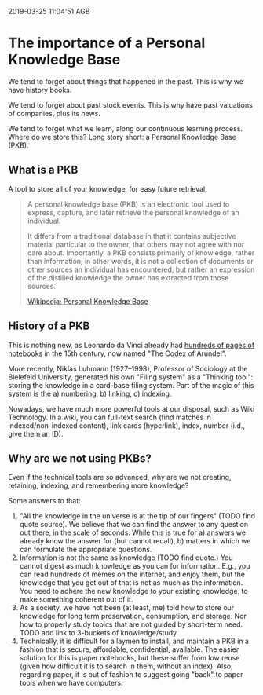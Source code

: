 2019-03-25 11:04:51 AGB

# The importance of a Personal Knowledge Base

We tend to forget about things that happened in the past. This is why we have history books.

We tend to forget about past stock events. This is why have past valuations of companies, plus its news.

We tend to forget what we learn, along our continuous learning process. Where do we store this? Long story short: a Personal Knowledge Base (PKB).

## What is a PKB

A tool to store all of your knowledge, for easy future retrieval. 

> A personal knowledge base (PKB) is an electronic tool used to express, capture, and later retrieve the personal knowledge of an individual.
>
> It differs from a traditional database in that it contains subjective material particular to the owner, that others may not agree with nor care about. Importantly, a PKB consists primarily of knowledge, rather than information; in other words, it is not a collection of documents or other sources an individual has encountered, but rather an expression of the distilled knowledge the owner has extracted from those sources.
>
> [Wikipedia: Personal Knowledge Base](https://en.wikipedia.org/wiki/Personal_knowledge_base)

## History of a PKB

This is nothing new, as Leonardo da Vinci already had [hundreds of pages of notebooks](http://www.openculture.com/2017/07/leonardo-da-vincis-visionary-notebooks-now-online-browse-570-digitized-pages.html) in the 15th century, now named "The Codex of Arundel".

More recently, Niklas Luhmann (1927–1998), Professor of Sociology at the Bielefeld University, generated his own "Filing system" as a "Thinking tool": storing the knowledge in a card-base filing system. Part of the magic of this system is the a) numbering, b) linking, c) indexing.

Nowadays, we have much more powerful tools at our disposal, such as Wiki Technology. In a wiki, you can full-text search (find matches in indexed/non-indexed content), link cards (hyperlink), index, number (i.d., give them an ID).

## Why are we not using PKBs?

Even if the technical tools are so advanced, why are we not creating, retaining, indexing, and remembering more knowledge? 

Some answers to that:

  1. "All the knowledge in the universe is at the tip of our fingers" (TODO find quote source). We believe that we can find the answer to any question out there, in the scale of seconds. While this is true for a) answers we already know the answer for (but cannot recall), b) matters in which we can formulate the appropriate questions.
  1. Information is not the same as knowledge (TODO find quote.) You cannot digest as much knowledge as you can for information. E.g., you can read hundreds of memes on the internet, and enjoy them, but the knowledge that you get out of that is not as much as the information. You need to adhere the new knowledge to your existing knowledge, to make something coherent out of it.
  1. As a society, we have not been (at least, me) told how to store our knowledge for long term preservation, consumption, and storage. Nor how to properly study topics that are not guided by short-term need. TODO add link to 3-buckets of knowledge/study
  1. Technically, it is difficult for a laymen to install, and maintain a PKB in a fashion that is secure, affordable, confidential, available. The easier solution for this is paper notebooks, but these suffer from low reuse (given how difficult it is to search in them, without an index). Also, regarding paper, it is out of fashion to suggest going "back" to paper tools when we have computers.




